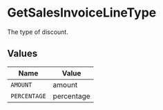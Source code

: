 # GetSalesInvoiceLineType

The type of discount.


## Values

| Name         | Value        |
| ------------ | ------------ |
| `AMOUNT`     | amount       |
| `PERCENTAGE` | percentage   |
